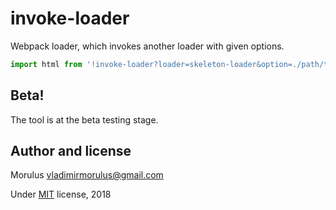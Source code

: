 invoke-loader
==

Webpack loader, which invokes another loader with given options.

```js
import html from '!invoke-loader?loader=skeleton-loader&option=./path/to/my/options.js!raw-loader!./index.html'
```

Beta!
--

The tool is at the beta testing stage.

Author and license
--

Morulus <vladimirmorulus@gmail.com>

Under [MIT](./LICENSE) license, 2018
